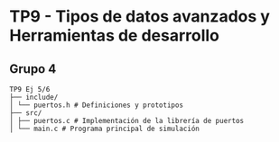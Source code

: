 # TP9 - Tipos de datos avanzados y Herramientas de desarrollo
## Grupo 4

```
TP9 Ej 5/6
├── include/
│ └── puertos.h # Definiciones y prototipos
├── src/
│ ├── puertos.c # Implementación de la librería de puertos
│ └── main.c # Programa principal de simulación
```
